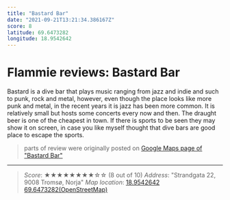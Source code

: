 ```yaml
---
title: "Bastard Bar"
date: "2021-09-21T13:21:34.386167Z"
score: 8
latitude: 69.6473282
longitude: 18.9542642
---
```

# Flammie reviews: Bastard Bar

Bastard is a dive bar that plays music ranging from jazz and indie
and such to punk, rock and metal, however, even though the place looks
like more punk and metal, in the recent years it is jazz has been more
common. It is relatively small but hosts some concerts every now and
then. The draught beer is one of the cheapest in town. If there is sports
to be seen they may show it on screen, in case you like myself thought
that dive bars are good place to escape the sports.

> parts of review were originally posted on [Google Maps page of
  "Bastard Bar"](https://www.google.com/maps/place//data=!4m2!3m1!1s0x0:0x917b1cf9d6e9019f)
---
> *Score*: ★★★★★★★★☆☆ (8 out of 10)
> *Address*: "Strandgata 22, 9008 Tromsø, Norja"
> *Map location*: [18.9542642 69.6473282(OpenStreetMap)](https://www.openstreetmap.org/?mlat=69.6473282&mlon=18.9542642&zoom=12)
